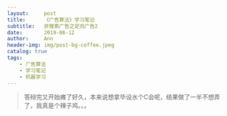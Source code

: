 ```yaml
---
layout:     post
title:      《广告算法》学习笔记
subtitle:   非搜索广告之定向广告2
date:       2019-06-12
author:     Ann
header-img: img/post-bg-coffee.jpeg
catalog: true
tags:
    - 广告算法
    - 学习笔记
    - 机器学习
---
```


> 答辩完又开始瘫了好久，本来说想拿毕设水个C会呢，结果做了一半不想弄了，我真是个辣子鸡。。。

